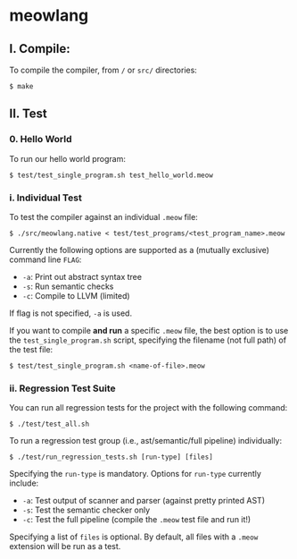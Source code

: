 # meowlang

## I. Compile:

To compile the compiler, from `/` or `src/` directories:
```
$ make
```

## II. Test

### 0. Hello World

To run our hello world program:
```
$ test/test_single_program.sh test_hello_world.meow
```

### i. Individual Test

To test the compiler against an individual `.meow` file:
```
$ ./src/meowlang.native < test/test_programs/<test_program_name>.meow
```
Currently the following options are supported as a (mutually exclusive) command line `FLAG`:
* `-a`: Print out abstract syntax tree
* `-s`: Run semantic checks
* `-c`: Compile to LLVM (limited)

If flag is not specified, `-a` is used.

If you want to compile **and run** a specific `.meow` file, the best option is
to use the `test_single_program.sh` script, specifying the filename (not full path)
of the test file:
```
$ test/test_single_program.sh <name-of-file>.meow
```

### ii. Regression Test Suite

You can run all regression tests for the project with the following command:
```
$ ./test/test_all.sh
```

To run a regression test group (i.e., ast/semantic/full pipeline) individually:
```
$ ./test/run_regression_tests.sh [run-type] [files]
```
Specifying the `run-type` is mandatory. Options for `run-type` currently include:
* `-a`: Test output of scanner and parser (against pretty printed AST)
* `-s`: Test the semantic checker only
* `-c`: Test the full pipeline (compile the `.meow` test file and run it!)

Specifying a list of `files` is optional. By default, all files with a `.meow` extension
will be run as a test.

